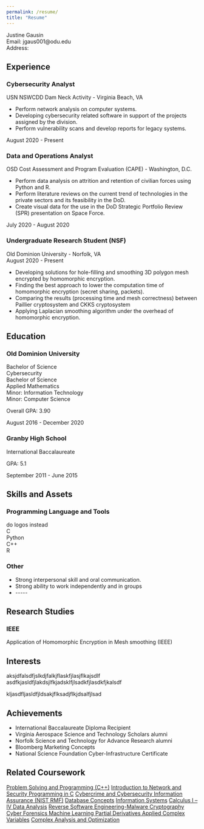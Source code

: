 ```yaml
---
permalink: /resume/
title: "Resume"
---
```

<div> Justine Gausin </div>
<div> Email: jgaus001@odu.edu </div>
<div> Address: </div>


<div>
  <h2> Experience </h2>
  <div>
   <h3>Cybersecurity Analyst</h3>
     <div>USN NSWCDD Dam Neck Activity - Virginia Beach, VA</div>
    <p>
    <ul>
      <li> Perform network analysis on computer systems. </li>
      <li> Developing cybersecurity related software in support of the projects assigned by the division.</li>
      <li> Perform vulnerability scans and develop reports for legacy systems. </li>
    </ul>
    </p>
   </div>
  <div> <span> August 2020 - Present</span></div>
</div>
<!--                                                                                         -->
<div> </div>
<div>
  <div>
   <h3>Data and Operations Analyst</h3>
     <div>OSD Cost Assessment and Program Evaluation (CAPE) - Washington, D.C.</div>
    <p>
    <ul>
      <li> Perform data analysis on attrition and retention of civilian forces using Python and R. </li>
      <li> Perform literature reviews on the current trend of technologies in the private sectors and its feasibility in the DoD. </li>
      <li> Create visual data for the use in the DoD Strategic Portfolio Review (SPR) presentation on Space Force. </li>
    </ul>
    </p>
   </div>
  <div> <span> July 2020 - August 2020 </span></div>
</div>
<!--                                                                                         -->
<div> </div>
<div>
  <div>
   <h3>Undergraduate Research Student (NSF) </h3>
    <div> 
     <div class="col-2">Old Dominion University - Norfolk, VA</div>
      <div class="col-1"> <span> August 2020 - Present</span></div> </div>
    <p>
    <ul>
      <li> Developing solutions for hole-filling and smoothing 3D polygon mesh encrypted by homomorphic encryption. </li>
      <li> Finding the best approach to lower the computation time of homomorphic encryption (secret sharing, packets).</li>
      <li> Comparing the results (processing time and mesh correctness) between Paillier cryptosystem and CKKS cryptosystem </li>
      <li> Applying Laplacian smoothing algorithm under the overhead of homomorphic encryption. </li>
    </ul>
    </p>
   </div>

</div>

<!--                                                                  EDUCATION                                                                   -->

<div>
 <h2>Education</h2>
   <div>
     <div>
      <h3>Old Dominion University</h3>
         <div>Bachelor of Science</div>
          <div>Cybersecurity</div>
         <div>Bachelor of Science</div>
         <div> Applied Mathematics</div>
       <div> Minor: Information Technology </div>
       <div> Minor: Computer Science </div>
       <p> Overall GPA: 3.90 </p>
     </div>
     <div ><span>August 2016 - December 2020</span></div>
    </div>               
   <div>
     <div>
       <h3>Granby High School </h3>
       <div> International Baccalaureate </div>
       <p>GPA: 5.1 </p>
     </div>
     <div><span> September 2011 - June 2015</span></div>
    </div>
</div>


<div>
 <h2>Skills and Assets</h2>
   <div>
     <div>
      <h3>Programming Language and Tools</h3>
       <div> do logos instead </div>
         <div>C</div>
         <div>Python</div>
         <div>C++</div>
         <div>R</div>
     </div>
   </div>               
<div>
     <div>
      <h3>Other</h3>
      <ul>
           <li> Strong interpersonal skill and oral communication. </li>
           <li> Strong ability to work independently and in groups </li>
           <li> ----- </li>
       </ul>
     </div>
   </div>   
</div>

<div>
 <h2>Research Studies</h2>
   <div>
     <div>
      <h3>IEEE</h3>
       <div> Application of Homomorphic Encryption in Mesh smoothing (IEEE) </div>
     </div>
   </div>               
</div>

<div>
 <h2>Interests</h2>
   <p> 
     aksjdfalsdfjslkdjfalkjflaskfjlasjflkajsdlf
     asdfkjasldfjlakdsjlfkjadsklfjlsadkfjlasdkfjkalsdf
  </p>
  <p>
     kljasdfljasldfjldsakjflksadjflkjdsalfjlsad
   </p> 
</div>



<div>
 <h2>Achievements</h2>           
 <div>
      <ul>
        <li> International Baccalaureate Diploma Recipient</li>
        <li> Virginia Aerospace Science and Technology Scholars alumni </li>
        <li> Norfolk Science and Technology for Advance Research alumni</li>
        <li> Bloomberg Marketing Concepts </li>
        <li> National Science Foundation Cyber-Infrastructure Certificate </li>
       </ul>
 </div>   
</div>

<div>
  <h2> Related Coursework </h2>
  <div class = "notice">
    <a href="#" class="btn btn--primary .btn--small">Problem Solving and Programming (C++)</a>
    <a href="#" class="btn btn--primary .btn--small">Introduction to Network and Security </a>
    <a href="#" class="btn btn--primary .btn--small">Programming in C</a>
    <a href="#" class="btn btn--primary .btn--small">Cybercrime and Cybersecurity </a>
    <a href="#" class="btn btn--primary .btn--small">Information Assurance (NIST RMF)</a>
    <a href="#" class="btn btn--primary .btn--small">Database Concepts</a>
    <a href="#" class="btn btn--primary .btn--small">Information Systems</a>
    <a href="#" class="btn btn--primary .btn--small">Calculus I – IV </a>
    <a href="#" class="btn btn--primary .btn--small">Data Analysis</a>
    <a href="#" class="btn btn--primary .btn--small">Reverse Software Engineering-Malware </a>
    <a href="#" class="btn btn--primary .btn--small">Cryptography</a>
    <a href="#" class="btn btn--primary .btn--small">Cyber Forensics </a>
    <a href="#" class="btn btn--primary .btn--small">Machine Learning </a>
    <a href="#" class="btn btn--primary .btn--small">Partial Derivatives </a>
    <a href="#" class="btn btn--primary .btn--small">Applied Complex Variables</a>
    <a href="#" class="btn btn--primary .btn--small">Complex Analysis and Optimization </a>
  </div>
</div>
 


